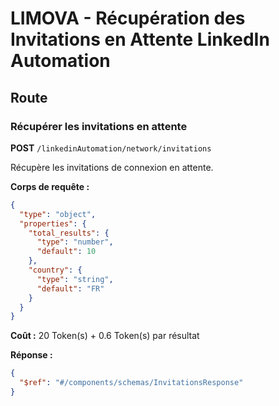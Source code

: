 # LIMOVA - Récupération des Invitations en Attente LinkedIn Automation

## Route

### Récupérer les invitations en attente
**POST** `/linkedinAutomation/network/invitations`

Récupère les invitations de connexion en attente.

**Corps de requête :**
```json
{
  "type": "object",
  "properties": {
    "total_results": {
      "type": "number",
      "default": 10
    },
    "country": {
      "type": "string",
      "default": "FR"
    }
  }
}
```

**Coût :** 20 Token(s) + 0.6 Token(s) par résultat

**Réponse :**
```json
{
  "$ref": "#/components/schemas/InvitationsResponse"
}
``` 